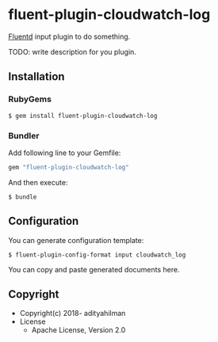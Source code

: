 # fluent-plugin-cloudwatch-log

[Fluentd](https://fluentd.org/) input plugin to do something.

TODO: write description for you plugin.

## Installation

### RubyGems

```
$ gem install fluent-plugin-cloudwatch-log
```

### Bundler

Add following line to your Gemfile:

```ruby
gem "fluent-plugin-cloudwatch-log"
```

And then execute:

```
$ bundle
```

## Configuration

You can generate configuration template:

```
$ fluent-plugin-config-format input cloudwatch_log
```

You can copy and paste generated documents here.

## Copyright

* Copyright(c) 2018- adityahilman
* License
  * Apache License, Version 2.0
